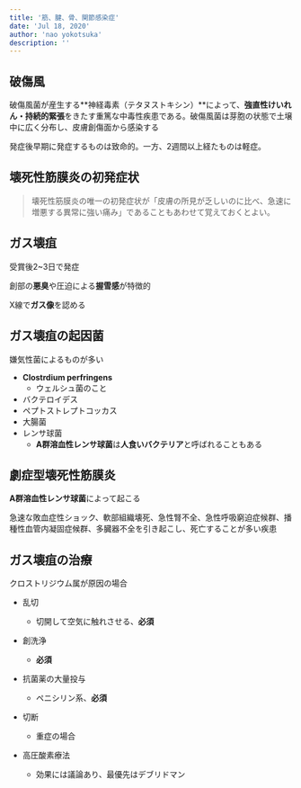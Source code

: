 ```yaml
---
title: '筋、腱、骨、関節感染症'
date: 'Jul 18, 2020'
author: 'nao yokotsuka'
description: ''
---
```


## 破傷風

破傷風菌が産生する**神経毒素（テタヌストキシン）**によって、**強直性けいれん・持続的緊張**をきたす重篤な中毒性疾患である。破傷風菌は芽胞の状態で土壌中に広く分布し、皮膚創傷面から感染する

発症後早期に発症するものは致命的。一方、2週間以上経たものは軽症。

## 壊死性筋膜炎の初発症状

> 壊死性筋膜炎の唯一の初発症状が「皮膚の所見が乏しいのに比べ、急速に増悪する異常に強い痛み」であることもあわせて覚えておくとよい。

## ガス壊疽

受賞後2~3日で発症

創部の**悪臭**や圧迫による**握雪感**が特徴的

X線で**ガス像**を認める

## ガス壊疽の起因菌

嫌気性菌によるものが多い

- **Clostrdium perfringens**
  - ウェルシュ菌のこと
- バクテロイデス
- ペプトストレプトコッカス
- 大腸菌
- レンサ球菌
  - **A群溶血性レンサ球菌**は**人食いバクテリア**と呼ばれることもある

## 劇症型壊死性筋膜炎

**A群溶血性レンサ球菌**によって起こる

急速な敗血症性ショック、軟部組織壊死、急性腎不全、急性呼吸窮迫症候群、播種性血管内凝固症候群、多臓器不全を引き起こし、死亡することが多い疾患

## ガス壊疽の治療

クロストリジウム属が原因の場合

- 乱切

  - 切開して空気に触れさせる、**必須**

- 創洗浄

  - **必須**

- 抗菌薬の大量投与

  - ペニシリン系、**必須**

- 切断

  - 重症の場合

- 高圧酸素療法

  - 効果には議論あり、最優先はデブリドマン

  